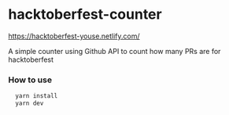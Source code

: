 # hacktoberfest-counter
https://hacktoberfest-youse.netlify.com/

A simple counter using Github API to count how many PRs are for hacktoberfest

### How to use

```bash
  yarn install
  yarn dev
```

